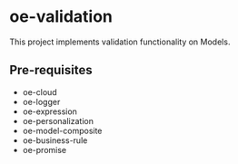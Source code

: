 # oe-validation

This project implements validation functionality on Models.

## Pre-requisites

* oe-cloud 
* oe-logger
* oe-expression
* oe-personalization
* oe-model-composite
* oe-business-rule
* oe-promise





